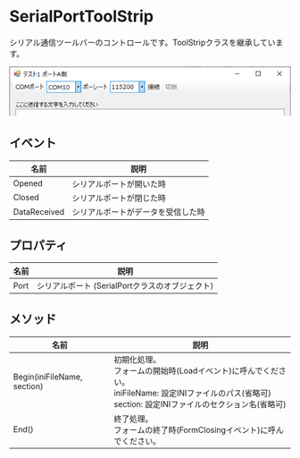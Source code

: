 # SerialPortToolStrip
シリアル通信ツールバーのコントロールです。ToolStripクラスを継承しています。

![図](img.png)

## イベント
|  名前  |  説明  |
| ---- | ---- |
|  Opened  |  シリアルポートが開いた時  |
|  Closed  |  シリアルポートが閉じた時  |
|  DataReceived  |  シリアルポートがデータを受信した時  |

## プロパティ
|  名前  |  説明  |
| ---- | ---- |
|  Port  |  シリアルポート (SerialPortクラスのオブジェクト)  |

## メソッド
|  名前  |  説明  |
| ---- | ---- |
|  Begin(iniFileName, section)  |  初期化処理。<br> フォームの開始時(Loadイベント)に呼んでください。<br> iniFileName: 設定INIファイルのパス(省略可)<br>section: 設定INIファイルのセクション名(省略可) |
|  End()  |  終了処理。<br> フォームの終了時(FormClosingイベント)に呼んでください。 |
